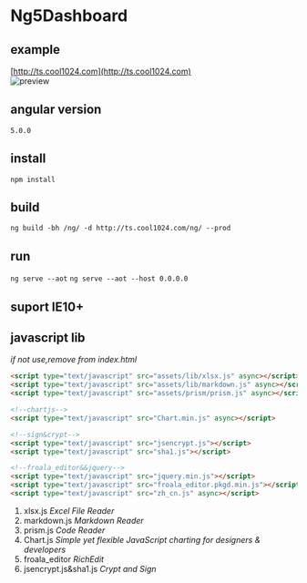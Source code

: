 # Ng5Dashboard

## example
[http://ts.cool1024.com](http://ts.cool1024.com)<br>
![preview](http://ts.cool1024.com/material/preview.png)

## angular version
`5.0.0`

## install
`npm install`

## build
`ng build -bh /ng/ -d http://ts.cool1024.com/ng/ --prod`

## run
`ng serve --aot`
`ng serve --aot --host 0.0.0.0`

## suport IE10+

## javascript lib
*if not use,remove from index.html*
```html
<script type="text/javascript" src="assets/lib/xlsx.js" async></script>
<script type="text/javascript" src="assets/lib/markdown.js" async></script>
<script type="text/javascript" src="assets/prism/prism.js" async></script>

<!--chartjs-->
<script type="text/javascript" src="Chart.min.js" async></script>

<!--sign&crypt-->
<script type="text/javascript" src="jsencrypt.js"></script>
<script type="text/javascript" src="sha1.js"></script>

<!--froala_editor&&jquery-->
<script type="text/javascript" src="jquery.min.js"></script>
<script type="text/javascript" src="froala_editor.pkgd.min.js"></script>
<script type="text/javascript" src="zh_cn.js" async></script>
```
1. xlsx.js *Excel File Reader*
2. markdown.js *Markdown Reader*
3. prism.js *Code Reader*
4. Chart.js *Simple yet flexible JavaScript charting for designers & developers*
5. froala_editor *RichEdit*
6. jsencrypt.js&sha1.js *Crypt and Sign*




